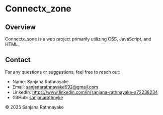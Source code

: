 # Connectx_zone

## Overview

Connectx_sone is a web project primarily utilizing CSS, JavaScript, and HTML.

## Contact

For any questions or suggestions, feel free to reach out:

- Name: Sanjana Rathnayake
- Email: sanjanarathnayake692@gmail.com
- LinkedIn: https://www.linkedin.com/in/sanjana-rathnayake-a72238234
- GitHub: [sanjanarathnyke](https://github.com/sanjanarathnyke)

© 2025 Sanjana Rathnayake
